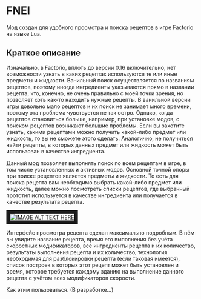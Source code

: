 # FNEI

Мод создан для удобного просмотра и поиска рецептов в игре Factorio на языке Lua.

## Краткое описание

Изначально, в Factorio, вплоть до версии 0.16 включительно, нет возможности узнать в каких рецептах используются те или иные предметы и жидкости. Ванильный поиск осуществляется по названиям рецептов, поэтому иногда ингредиенты указываются прямо в названии рецепта, что, конечно, не очень правильно с моей точки зрения, но позволяет хоть как-то находить нужные рецепты. В ванильной версии игры довольно мало рецептов и их поиск не занимает много времени, поэтому эта проблема чувствуется не так остро. Однако, когда рецептов становиться больше, например, при установке модов, с поиском рецептов возникают большие проблемы. Если вы захотите узнать, какими рецептами можно получить какой-либо предмет или жидкость, то вы не сможете этого сделать. Аналогично, не получиться найти рецепты, в которых данных предмет или жидкость может быть использован в качестве ингредиента.

Данный мод позволяет выполнять поиск по всем рецептам в игре, в том числе установленных и активных модов. Основной точной опоры при поиске рецептов является предметы и жидкости. То есть для поиска рецепта вам необходимо выбрать какой-либо предмет или жидкость, далее можно посмотреть списки рецептов, где выбранный прототип используется в качестве ингредиента или получается в качестве результата рецепта.

<img src="https://pp.userapi.com/c849432/v849432825/ad7b4/pfOp9f7HWlI.jpg"
alt="IMAGE ALT TEXT HERE" border="10" />

Интерфейс просмотра рецепта сделан максимально подробным. В нём вы увидите название рецепта, время его выполнения без учёта скоростных модификаторов, все ингредиенты рецепта и их количество, результаты выполнения рецепта и их количество, технология необходимая для разблокировки рецепта (если таковая имеется), список построек в которых этот рецепт может быть установлен и время, которое требуется каждому зданию на выполнение данного рецепта с учётом всех модификаторов скорости.


Как этим пользоваться. (В разработке...)


